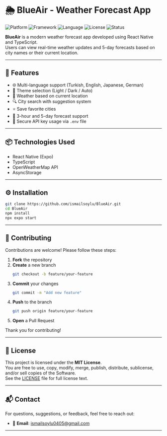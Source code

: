# 🌦️ BlueAir - Weather Forecast App

![Platform](https://img.shields.io/badge/platform-React%20Native-blue)
![Framework](https://img.shields.io/badge/framework-Expo-green)
![Language](https://img.shields.io/badge/language-TypeScript-blue)
![License](https://img.shields.io/badge/license-MIT-brightgreen)
![Status](https://img.shields.io/badge/status-active-success)

**BlueAir** is a modern weather forecast app developed using React Native and TypeScript.  
Users can view real-time weather updates and 5-day forecasts based on city names or their current location.

---

## 🚀 Features

- 🌐 Multi-language support (Turkish, English, Japanese, German)
- 🎨 Theme selection (Light / Dark / Auto)
- 📍 Weather based on current location
- 🔍 City search with suggestion system
- ⭐ Save favorite cities
- 🧾 3-hour and 5-day forecast support
- 🔐 Secure API key usage via `.env` file

---

## 📦 Technologies Used

- React Native (Expo)
- TypeScript
- OpenWeatherMap API
- AsyncStorage

---

## ⚙️ Installation

```bash
git clone https://github.com/ismailsoylu/BlueAir.git
cd BlueAir
npm install
npx expo start
```

---

## 🤝 Contributing

Contributions are welcome! Please follow these steps:

1. **Fork** the repository  
2. **Create** a new branch  
   ```bash
   git checkout -b feature/your-feature
   ```
3. **Commit** your changes  
   ```bash
   git commit -m "Add new feature"
   ```
4. **Push** to the branch  
   ```bash
   git push origin feature/your-feature
   ```
5. **Open** a Pull Request

Thank you for contributing!

---

## 📄 License

This project is licensed under the **MIT License**.  
You are free to use, copy, modify, merge, publish, distribute, sublicense, and/or sell copies of the Software.  
See the [LICENSE](LICENSE) file for full license text.

---

## 📬 Contact

For questions, suggestions, or feedback, feel free to reach out:

- 📧 **Email**: ismailsoylu0405@gmail.com  

---
